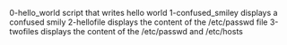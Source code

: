 0-hello_world script that writes hello world
1-confused_smiley displays a confused smily
2-hellofile displays the content of the /etc/passwd file
3-twofiles displays the content of the /etc/passwd and /etc/hosts
